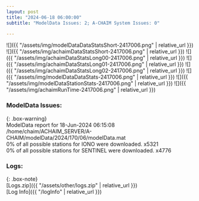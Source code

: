 ```yaml
---
layout: post
title: "2024-06-18 06:00:00"
subtitle: "ModelData Issues: 2; A-CHAIM System Issues: 0"

---
```


![]({{ "/assets/img/modelDataDataStatsShort-2417006.png" | relative_url }})
![]({{ "/assets/img/achaimDataStatsShort-2417006.png" | relative_url }})
![]({{ "/assets/img/achaimDataStatsLong00-2417006.png" | relative_url }})
![]({{ "/assets/img/achaimDataStatsLong01-2417006.png" | relative_url }})
![]({{ "/assets/img/achaimDataStatsLong02-2417006.png" | relative_url }})
![]({{ "/assets/img/modelDataDataStats-2417006.png" | relative_url }})
![]({{ "/assets/img/modelDataStationStats-2417006.png" | relative_url }})
![]({{ "/assets/img/achaimRunTime-2417006.png" | relative_url }})


### ModelData Issues:  
  
{: .box-warning}  
 ModelData report for 18-Jun-2024 06:15:08   
 /home/chaim/ACHAIM_SERVER/A-CHAIM/modelData/2024/170/06/modelData.mat   
 0% of all possible stations for IONO were downloaded. x5321   
 0% of all possible stations for SENTINEL were downloaded. x4776   
  


### Logs:  
  
{: .box-note}  
[Logs.zip]({{ "/assets/other/logs.zip" | relative_url }})  
[Log Info]({{ "/logInfo" | relative_url }})  

